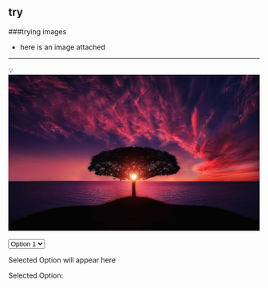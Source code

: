 ## try
###trying images
- here is an image attached
---

💡
![beautifull_tree](ritik1.jpg)
<!DOCTYPE html>
<html lang="en">
<head>
<meta charset="UTF-8">
<meta name="viewport" content="width=device-width, initial-scale=1.0">
<title>Interactive Select</title>
</head>
<body>

<select id="selectOptions" onchange="displaySelectedOption()">
  <option value="option1">Option 1</option>
  <option value="option2">Option 2</option>
  <option value="option3">Option 3</option>
</select>

<p id="selectedOption">Selected Option will appear here</p>
<p id="displaySelectedOption">Selected Option: </p> <!-- New paragraph element -->

<script>
function displaySelectedOption() {
  var selectElement = document.getElementById("selectOptions");
  var selectedOption = selectElement.options[selectElement.selectedIndex].text;
  document.getElementById("selectedOption").innerText = "Selected Option: " + selectedOption;
  document.getElementById("displaySelectedOption").innerText = "Selected Option: " + selectedOption; // Update the content of the new paragraph
}
</script>

</body>
</html>